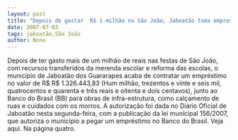 ```yaml
---
layout: post
title: "Depois de gastar  R$ 1 milhão no São João, Jaboatão toma emprestado quantia semelhante para morros no BB"
date: 2007-07-03
tags: jaboatão,São João
author: None
---
```

Depois de ter gasto mais de um milh&atilde;o de reais nas festas de S&atilde;o Jo&atilde;o, com recursos transferidos da merenda escolar e reforma das escolas, o munic&iacute;pio de Jaboat&atilde;o dos Guararapes acaba de contratar um empr&eacute;stimo no valor de R$ R$ 1.326.443,83 (Hum milh&atilde;o, trezentos e vinte e seis mil, quatrocentos e quarenta e tr&ecirc;s reais e oitenta e dois centavos), junto ao Banco do Brasil (BB) para obras de infra-estrutura, como cal&ccedil;amento de ruas e cuidados com os morros.
A autoriza&ccedil;&atilde;o foi dada no Di&aacute;rio Oficial de Jaboat&atilde;o nesta segunda-feira, com a publica&ccedil;&atilde;o da lei municipal 156/2007, que autoriza o munic&iacute;pio a pegar um empr&eacute;stimo no Banco do Brasil.
Veja aqui. Na p&aacute;gina quatro. 